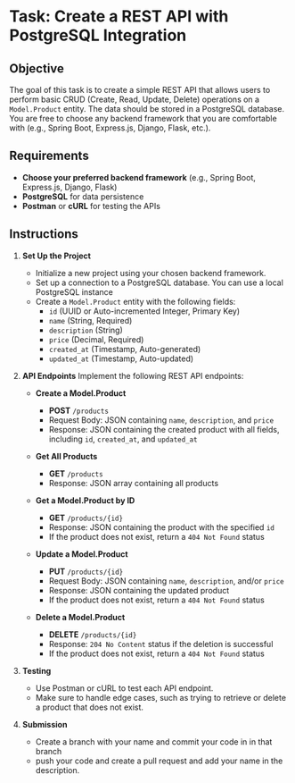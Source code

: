 # Task: Create a REST API with PostgreSQL Integration

## Objective

The goal of this task is to create a simple REST API that allows users to perform basic CRUD (Create, Read, Update, Delete) operations on a `Model.Product` entity. The data should be stored in a PostgreSQL database. You are free to choose any backend framework that you are comfortable with (e.g., Spring Boot, Express.js, Django, Flask, etc.).

## Requirements

- **Choose your preferred backend framework** (e.g., Spring Boot, Express.js, Django, Flask)
- **PostgreSQL** for data persistence
- **Postman** or **cURL** for testing the APIs

## Instructions

1. **Set Up the Project**
   - Initialize a new project using your chosen backend framework.
   - Set up a connection to a PostgreSQL database. You can use a local PostgreSQL instance
   - Create a `Model.Product` entity with the following fields:
     - `id` (UUID or Auto-incremented Integer, Primary Key)
     - `name` (String, Required)
     - `description` (String)
     - `price` (Decimal, Required)
     - `created_at` (Timestamp, Auto-generated)
     - `updated_at` (Timestamp, Auto-updated)

2. **API Endpoints**
   Implement the following REST API endpoints:

   - **Create a Model.Product**
     - **POST** `/products`
     - Request Body: JSON containing `name`, `description`, and `price`
     - Response: JSON containing the created product with all fields, including `id`, `created_at`, and `updated_at`

   - **Get All Products**
     - **GET** `/products`
     - Response: JSON array containing all products

   - **Get a Model.Product by ID**
     - **GET** `/products/{id}`
     - Response: JSON containing the product with the specified `id`
     - If the product does not exist, return a `404 Not Found` status

   - **Update a Model.Product**
     - **PUT** `/products/{id}`
     - Request Body: JSON containing `name`, `description`, and/or `price`
     - Response: JSON containing the updated product
     - If the product does not exist, return a `404 Not Found` status

   - **Delete a Model.Product**
     - **DELETE** `/products/{id}`
     - Response: `204 No Content` status if the deletion is successful
     - If the product does not exist, return a `404 Not Found` status

3. **Testing**
   - Use Postman or cURL to test each API endpoint.
   - Make sure to handle edge cases, such as trying to retrieve or delete a product that does not exist.

4. **Submission**
   - Create a branch with your name and commit your code in in that branch
   - push your code and create a pull request and add your name in the description.
